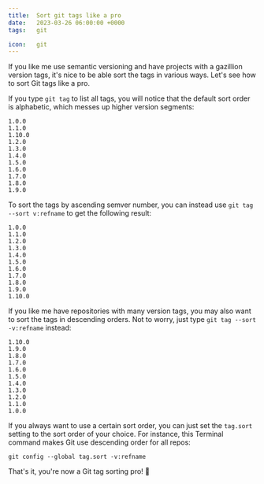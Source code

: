 ```yaml
---
title:  Sort git tags like a pro
date:   2023-03-26 06:00:00 +0000
tags:   git

icon:   git
---
```


If you like me use semantic versioning and have projects with a gazillion version tags, it's nice to be able sort the tags in various ways. Let's see how to sort Git tags like a pro.

If you type `git tag` to list all tags, you will notice that the default sort order is alphabetic, which messes up higher version segments:

```
1.0.0
1.1.0
1.10.0
1.2.0
1.3.0
1.4.0
1.5.0
1.6.0
1.7.0
1.8.0
1.9.0
```

To sort the tags by ascending semver number, you can instead use `git tag --sort v:refname` to get the following result:

```
1.0.0
1.1.0
1.2.0
1.3.0
1.4.0
1.5.0
1.6.0
1.7.0
1.8.0
1.9.0
1.10.0
```

If you like me have repositories with many version tags, you may also want to sort the tags in descending orders. Not to worry, just type `git tag --sort -v:refname` instead:

```
1.10.0
1.9.0
1.8.0
1.7.0
1.6.0
1.5.0
1.4.0
1.3.0
1.2.0
1.1.0
1.0.0
```

If you always want to use a certain sort order, you can just set the `tag.sort` setting to the sort order of your choice. For instance, this Terminal command makes Git use descending order for all repos:

```
git config --global tag.sort -v:refname
```

That's it, you're now a Git tag sorting pro! 🎉